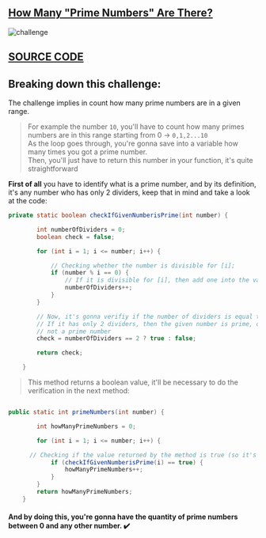 ## [How Many "Prime Numbers" Are There?](https://edabit.com/challenge/z8vvSdWjAPu5ufBuR)

![challenge](https://user-images.githubusercontent.com/49681380/130698808-4eaafce8-4bea-45fb-8b56-9eeacdbcd3c1.png)


## [**SOURCE CODE**](https://github.com/reness0/totalcross-challenges/blob/master/src/PrimeNumbers.java) 


## Breaking down this challenge:


The challenge implies in count how many prime numbers are in a given range. <br>
> For example the number `10`, you'll have to count how many primes numbers are in this range starting from 0 -> `0,1,2...10`<br>
> As the loop goes through, you're gonna save into a variable how many times you got a prime number.<br>
> Then, you'll just have to return this number in your function, it's quite straightforward<br>


**First of all** you have to identify what is a prime number, and by its definition, it's any number who has only 2 dividers, keep that in mind and take a look at the code: 

```java
private static boolean checkIfGivenNumberisPrime(int number) {

		int numberOfDividers = 0;
		boolean check = false;

		for (int i = 1; i <= number; i++) {

			// Checking whether the number is divisible for [i];
			if (number % i == 0) {
				// If it is divisible for [i], then add one into the variable numberOfDividers
				numberOfDividers++;
			}
		}

		// Now, it's gonna verifiy if the number of dividers is equal to 2.
		// If it has only 2 dividers, then the given number is prime, otherwise, it's
		// not a prime number
		check = numberOfDividers == 2 ? true : false;

		return check;

	}
  ```
  
  > This method returns a boolean value, it'll be necessary to do the verification in the next method:

```java

public static int primeNumbers(int number) {

		int howManyPrimeNumbers = 0;

		for (int i = 1; i <= number; i++) {

      // Checking if the value returned by the method is true (so it's prime) 
			if (checkIfGivenNumberisPrime(i) == true) {
				howManyPrimeNumbers++;
			}
		}
		return howManyPrimeNumbers;
	}
 ```
 
 #### And by doing this, you're gonna have the quantity of prime numbers between 0 and any other number. :heavy_check_mark:



